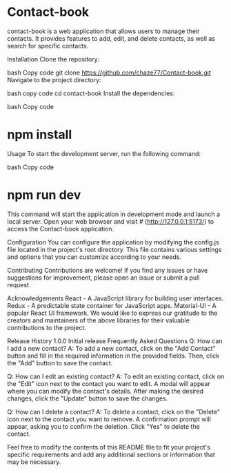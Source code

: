 # Contact-book

contact-book is a web application that allows users to manage their contacts. It provides features to add, edit, and delete contacts, as well as search for specific contacts.

Installation
Clone the repository:

bash
Copy code
git clone https://github.com/chaze77/Contact-book.git
Navigate to the project directory:

bash
copy code
cd contact-book
Install the dependencies:

bash
Copy code
# npm install
Usage
To start the development server, run the following command:

bash
Copy code
# npm run dev
This command will start the application in development mode and launch a local server. Open your web browser and visit # (http://127.0.0.1:5173/) to access the Contact-book application.

Configuration
You can configure the application by modifying the config.js file located in the project's root directory. This file contains various settings and options that you can customize according to your needs.

Contributing
Contributions are welcome! If you find any issues or have suggestions for improvement, please open an issue or submit a pull request.

Acknowledgements
React - A JavaScript library for building user interfaces.
Redux - A predictable state container for JavaScript apps.
Material-UI - A popular React UI framework.
We would like to express our gratitude to the creators and maintainers of the above libraries for their valuable contributions to the project.

Release History
1.0.0
Initial release
Frequently Asked Questions
Q: How can I add a new contact?
A: To add a new contact, click on the "Add Contact" button and fill in the required information in the provided fields. Then, click the "Add" button to save the contact.

Q: How can I edit an existing contact?
A: To edit an existing contact, click on the "Edit" icon next to the contact you want to edit. A modal will appear where you can modify the contact's details. After making the desired changes, click the "Update" button to save the changes.

Q: How can I delete a contact?
A: To delete a contact, click on the "Delete" icon next to the contact you want to remove. A confirmation prompt will appear, asking you to confirm the deletion. Click "Yes" to delete the contact.

Feel free to modify the contents of this README file to fit your project's specific requirements and add any additional sections or information that may be necessary.
